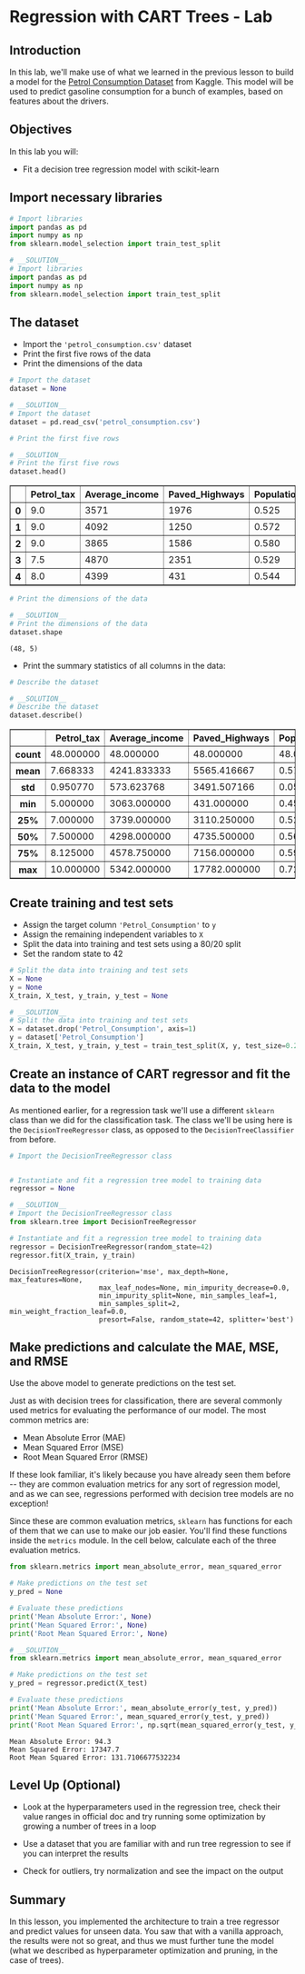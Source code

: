 # Regression with CART Trees - Lab

## Introduction

In this lab, we'll make use of what we learned in the previous lesson to build a model for the [Petrol Consumption Dataset](https://www.kaggle.com/harinir/petrol-consumption) from Kaggle. This model will be used to predict gasoline consumption for a bunch of examples, based on features about the drivers.

## Objectives

In this lab you will: 

- Fit a decision tree regression model with scikit-learn

## Import necessary libraries 


```python
# Import libraries 
import pandas as pd  
import numpy as np  
from sklearn.model_selection import train_test_split 
```


```python
# __SOLUTION__ 
# Import libraries 
import pandas as pd  
import numpy as np  
from sklearn.model_selection import train_test_split 
```

## The dataset 

- Import the `'petrol_consumption.csv'` dataset 
- Print the first five rows of the data 
- Print the dimensions of the data 


```python
# Import the dataset
dataset = None
```


```python
# __SOLUTION__ 
# Import the dataset
dataset = pd.read_csv('petrol_consumption.csv')  
```


```python
# Print the first five rows

```


```python
# __SOLUTION__ 
# Print the first five rows
dataset.head()
```




<div>
<style scoped>
    .dataframe tbody tr th:only-of-type {
        vertical-align: middle;
    }

    .dataframe tbody tr th {
        vertical-align: top;
    }

    .dataframe thead th {
        text-align: right;
    }
</style>
<table border="1" class="dataframe">
  <thead>
    <tr style="text-align: right;">
      <th></th>
      <th>Petrol_tax</th>
      <th>Average_income</th>
      <th>Paved_Highways</th>
      <th>Population_Driver_licence(%)</th>
      <th>Petrol_Consumption</th>
    </tr>
  </thead>
  <tbody>
    <tr>
      <th>0</th>
      <td>9.0</td>
      <td>3571</td>
      <td>1976</td>
      <td>0.525</td>
      <td>541</td>
    </tr>
    <tr>
      <th>1</th>
      <td>9.0</td>
      <td>4092</td>
      <td>1250</td>
      <td>0.572</td>
      <td>524</td>
    </tr>
    <tr>
      <th>2</th>
      <td>9.0</td>
      <td>3865</td>
      <td>1586</td>
      <td>0.580</td>
      <td>561</td>
    </tr>
    <tr>
      <th>3</th>
      <td>7.5</td>
      <td>4870</td>
      <td>2351</td>
      <td>0.529</td>
      <td>414</td>
    </tr>
    <tr>
      <th>4</th>
      <td>8.0</td>
      <td>4399</td>
      <td>431</td>
      <td>0.544</td>
      <td>410</td>
    </tr>
  </tbody>
</table>
</div>




```python
# Print the dimensions of the data

```


```python
# __SOLUTION__ 
# Print the dimensions of the data
dataset.shape
```




    (48, 5)



- Print the summary statistics of all columns in the data: 


```python
# Describe the dataset

```


```python
# __SOLUTION__ 
# Describe the dataset
dataset.describe()  
```




<div>
<style scoped>
    .dataframe tbody tr th:only-of-type {
        vertical-align: middle;
    }

    .dataframe tbody tr th {
        vertical-align: top;
    }

    .dataframe thead th {
        text-align: right;
    }
</style>
<table border="1" class="dataframe">
  <thead>
    <tr style="text-align: right;">
      <th></th>
      <th>Petrol_tax</th>
      <th>Average_income</th>
      <th>Paved_Highways</th>
      <th>Population_Driver_licence(%)</th>
      <th>Petrol_Consumption</th>
    </tr>
  </thead>
  <tbody>
    <tr>
      <th>count</th>
      <td>48.000000</td>
      <td>48.000000</td>
      <td>48.000000</td>
      <td>48.000000</td>
      <td>48.000000</td>
    </tr>
    <tr>
      <th>mean</th>
      <td>7.668333</td>
      <td>4241.833333</td>
      <td>5565.416667</td>
      <td>0.570333</td>
      <td>576.770833</td>
    </tr>
    <tr>
      <th>std</th>
      <td>0.950770</td>
      <td>573.623768</td>
      <td>3491.507166</td>
      <td>0.055470</td>
      <td>111.885816</td>
    </tr>
    <tr>
      <th>min</th>
      <td>5.000000</td>
      <td>3063.000000</td>
      <td>431.000000</td>
      <td>0.451000</td>
      <td>344.000000</td>
    </tr>
    <tr>
      <th>25%</th>
      <td>7.000000</td>
      <td>3739.000000</td>
      <td>3110.250000</td>
      <td>0.529750</td>
      <td>509.500000</td>
    </tr>
    <tr>
      <th>50%</th>
      <td>7.500000</td>
      <td>4298.000000</td>
      <td>4735.500000</td>
      <td>0.564500</td>
      <td>568.500000</td>
    </tr>
    <tr>
      <th>75%</th>
      <td>8.125000</td>
      <td>4578.750000</td>
      <td>7156.000000</td>
      <td>0.595250</td>
      <td>632.750000</td>
    </tr>
    <tr>
      <th>max</th>
      <td>10.000000</td>
      <td>5342.000000</td>
      <td>17782.000000</td>
      <td>0.724000</td>
      <td>968.000000</td>
    </tr>
  </tbody>
</table>
</div>



## Create training and test sets

- Assign the target column `'Petrol_Consumption'` to `y` 
- Assign the remaining independent variables to `X` 
- Split the data into training and test sets using a 80/20 split 
- Set the random state to 42 


```python
# Split the data into training and test sets
X = None
y = None
X_train, X_test, y_train, y_test = None
```


```python
# __SOLUTION__ 
# Split the data into training and test sets
X = dataset.drop('Petrol_Consumption', axis=1)  
y = dataset['Petrol_Consumption']  
X_train, X_test, y_train, y_test = train_test_split(X, y, test_size=0.2, random_state=42)
```

## Create an instance of CART regressor and fit the data to the model 

As mentioned earlier, for a regression task we'll use a different `sklearn` class than we did for the classification task. The class we'll be using here is the `DecisionTreeRegressor` class, as opposed to the `DecisionTreeClassifier` from before.


```python
# Import the DecisionTreeRegressor class 


# Instantiate and fit a regression tree model to training data 
regressor = None

```


```python
# __SOLUTION__ 
# Import the DecisionTreeRegressor class 
from sklearn.tree import DecisionTreeRegressor  

# Instantiate and fit a regression tree model to training data 
regressor = DecisionTreeRegressor(random_state=42)  
regressor.fit(X_train, y_train)  
```




    DecisionTreeRegressor(criterion='mse', max_depth=None, max_features=None,
                          max_leaf_nodes=None, min_impurity_decrease=0.0,
                          min_impurity_split=None, min_samples_leaf=1,
                          min_samples_split=2, min_weight_fraction_leaf=0.0,
                          presort=False, random_state=42, splitter='best')



## Make predictions and calculate the MAE, MSE, and RMSE

Use the above model to generate predictions on the test set. 

Just as with decision trees for classification, there are several commonly used metrics for evaluating the performance of our model. The most common metrics are:

* Mean Absolute Error (MAE)
* Mean Squared Error (MSE)
* Root Mean Squared Error (RMSE)

If these look familiar, it's likely because you have already seen them before -- they are common evaluation metrics for any sort of regression model, and as we can see, regressions performed with decision tree models are no exception!

Since these are common evaluation metrics, `sklearn` has functions for each of them that we can use to make our job easier. You'll find these functions inside the `metrics` module. In the cell below, calculate each of the three evaluation metrics. 


```python
from sklearn.metrics import mean_absolute_error, mean_squared_error

# Make predictions on the test set
y_pred = None

# Evaluate these predictions
print('Mean Absolute Error:', None)  
print('Mean Squared Error:', None)  
print('Root Mean Squared Error:', None)
```


```python
# __SOLUTION__ 
from sklearn.metrics import mean_absolute_error, mean_squared_error

# Make predictions on the test set
y_pred = regressor.predict(X_test) 

# Evaluate these predictions
print('Mean Absolute Error:', mean_absolute_error(y_test, y_pred))  
print('Mean Squared Error:', mean_squared_error(y_test, y_pred))  
print('Root Mean Squared Error:', np.sqrt(mean_squared_error(y_test, y_pred)))
```

    Mean Absolute Error: 94.3
    Mean Squared Error: 17347.7
    Root Mean Squared Error: 131.7106677532234


## Level Up (Optional)

- Look at the hyperparameters used in the regression tree, check their value ranges in official doc and try running some optimization by growing a number of trees in a loop 

- Use a dataset that you are familiar with and run tree regression to see if you can interpret the results 

- Check for outliers, try normalization and see the impact on the output 

## Summary 

In this lesson, you implemented the architecture to train a tree regressor and predict values for unseen data. You saw that with a vanilla approach, the results were not so great, and thus we must further tune the model (what we described as hyperparameter optimization and pruning, in the case of trees). 
